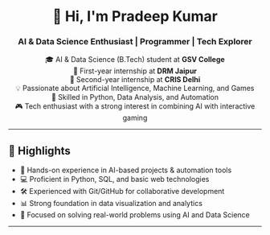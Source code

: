 <!-- Intro -->
<h1 align="center">👋 Hi, I'm Pradeep Kumar</h1>
<h3 align="center">AI & Data Science Enthusiast | Programmer | Tech Explorer</h3>

<p align="center">
  🎓 AI & Data Science (B.Tech) student at <strong>GSV College</strong> <br>
  📍 First-year internship at <strong>DRM Jaipur</strong> <br>
  📍 Second-year internship at <strong>CRIS Delhi</strong> <br>
  💡 Passionate about Artificial Intelligence, Machine Learning, and Games <br>
  🔧 Skilled in Python, Data Analysis, and Automation <br>
  🎮 Tech enthusiast with a strong interest in combining AI with interactive gaming
</p>

---

## 🚀 Highlights
- 🤖 Hands-on experience in AI-based projects & automation tools  
- 💻 Proficient in Python, SQL, and basic web technologies  
- 🛠 Experienced with Git/GitHub for collaborative development  
- 📊 Strong foundation in data visualization and analytics  
- 🎯 Focused on solving real-world problems using AI and Data Science  

---
